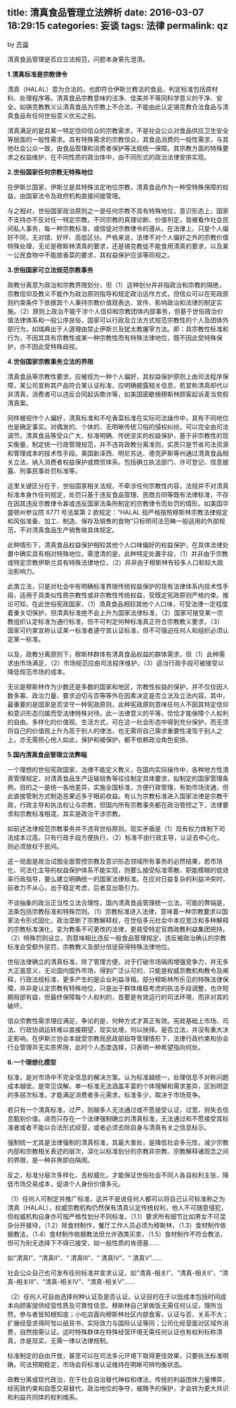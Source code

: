 title: 清真食品管理立法辨析
date: 2016-03-07 18:29:15
categories: 妄谈
tags: 法律
permalink: qz
---
by [齐谐](http://caute.net/about/)

清真食品管理是否应立法规范，问题本身需先澄清。

**1.清真标准是宗教律令**

清真（HALAL）意为合法的，也即符合伊斯兰教法的食品，判定标准包括原材料、处理程序等。清真食品宗教意味的洁净、佳美并不等同科学意义的干净、安全。如锡克教教义认清真食品为宗教上不合法，不能由此认定锡克教合法食品与清真食品有任何世俗意义优劣之别。
<!--more-->

清真满足的是具某一特定信仰信众的宗教需求，不是社会公众对食品供应卫生安全等层面的一般性需求。具有特殊需求的宗教信众，其食品消费的一般性需求，与其他社会公众一致，由食品管理和消费者保护等法规统一保障。其宗教方面的特殊要求之权益维护，在不同性质的政治体中，由不同形式的政治法律安排实现。

**2.世俗国家任何宗教无特殊地位**

在伊斯兰国家，伊斯兰是具特殊法定地位宗教，清真食品作为一种受特殊保障的权益，由国家法令及政府机构直接间接管理。

与之相对，世俗国家政治原则之一是任何宗教不具有特殊地位，意识形态上，国家不支持亦不反对任一特定宗教。不同宗教的真理论断、价值判定，皆被看作社会民间私人事务，每一种宗教标准，或信徒对宗教律令的遵从，在法律上，只是个人偏好不同，无对错、好坏、高低区分。严格来说，法律不对个人偏好之外的宗教价值特殊处理，无论是穆斯林清真的要求，还是锡克教徒不能食用清真的要求，以及某一公民食物中不能放香菜的要求，其权益保护应该等同视之。

**3.世俗国家可立法规范宗教事务**

政教分离意为政治和宗教界限划分，但（1）这种划分并非指政治和宗教的隔绝，宗教信仰及教义不能作为政治原则指导和规定政治运作方式，但信众可以在宪政原则约束条件下依据其个人秉持宗教价值观表达、宣传、影响政治和法律的制定实施。（2）原则上政治不能干涉个人信仰和宗教团体内部事务，但基于世俗政治价值法律体系和一般公序良俗，国家可以行政及立法方式规范宗教性的个人及团体外部行为，如瑞典出于人道理由禁止伊斯兰及犹太教屠宰方法。即：具宗教性标准和行为，不因其具有宗教性或某一种宗教性而有特殊法律地位，既不因此受特殊保护，亦不因此受特殊歧视。

**4.世俗国家宗教事务立法的界限**

清真食品等宗教性要求，应被视为一种个人偏好，其权益保护原则上由司法程序保障，某公司宣称其产品符合某认证标准，应明确披露相关信息，若宣称清真却代以非清真，消费者可以违反合同起诉欺诈等，如美国密歇根穆斯林顾客起诉麦当劳假清真案。

同样被视作个人偏好，清真标准和不吃香菜标准在实际司法操作中，具有不同地位也是确定事实。对偶发的、个体的、无明晰传统习俗的侵权纠纷，可以完全由司法调节。清真食品等受众广大、标准明确、传统坚实的权益保护，基于非宗教性的现实衡量，制定统一行政管理规范，并不违背政教分离准则，实质只是节省司法资源和管理成本的技术性手段。美国新泽西、明尼苏达、德克萨斯等州通过清真食品相关立法，纳入消费者权益保护或商贸体系，包括确立执法部门、许可登记、信息披露、刑事民事处罚标准等。

这里关键区分在于，世俗国家相关法规，不牵涉任何宗教性内容，法规并不对清真标准本身作任何规定，处罚只基于违反食品管理、民商合同等既有法律标准，不存在因其违反宗教律令甚或违反国家法条所制定的宗教律令而处罚的情形。如美国华盛顿州参议院 6771 号法案第 2 款规定：“HALAL 指严格按照穆斯林宗教法律规定和风俗准备、加工、制造、保存及销售的食物”只标明司法范畴一般适用的外部规范，不对清真食品生产销售做具体规定。

此种情形下，清真食品权益保护相较其他个人口味偏好的权益保护，在具体法律处置中确实具有相对特殊地位，需澄清的是，此种特定处置手段，（1）并非由于宗教或特定宗教伊斯兰具有特殊法律地位，（2）并非由于穆斯林有较多人口和较大政治影响力。

此类立法，只是对社会中有明确标准界限传统权益保护的现有法律体系内技术性手段，适用于具类似性质宗教性或非宗教性传统权益，受既定宪政原则严格约束。推论可知，在此世俗宪政国家，（1）清真食品相较其他个人口味，可受法律一定程度着重关切保护，但清真标准绝不会上升为国家法律标准，（2）国家可接受某一宗教组织认定标准为通行标准，但不可判定何种标准真正符合宗教教义要求，（3）国家可约束宣称认证某一标准者遵守其认证标准，但不可强迫任何人和组织必须认定某一标准。

以及，政教分离原则下，穆斯林群体有清真食品权益的群体需求，但（1）此种需求由市场满足，（2）市场规范应由司法程序维护，（3）适当行政手段可被接受以降低规范市场的成本。

无论是穆斯林作为少数还是多数的国家和地区，宗教性权益的保护，并不仅仅因人数多寡、政治力量、要求迫切与否等等外在因素决定是否立法及立法内容。其中，最重要的是国家是否坚守一种宪政原则，此种宪政原则意味任何人不因其特定信仰和意识形态归属而受法律特殊对待。此一法律意义的平等，恰恰才能保障个人权利的自由。多样化的价值观、生活方式，可在这一社会形态中得到充分保护，而无须将自己的价值观上升为高于别人的律法，也无需将自己需求重要性凌驾于别人之上，亦无需担心他人如此，保护和被保护，都不依赖政治角色安排。

**5.国内清真食品管理立法弊端**

一个理想的世俗宪政国家，法律不能定义教义，在国内实际操作中，各种地方性清真管理规定，对清真食品生产运输销售等往往制定具体要求，拟制定的国家管理条例，目的之一是统一各地差异，实施全国标准，方便行政管理，有助市场流通，但此直接管制方式制造恶果远多于眼前收益。有认为宗教标准进入国家法律是宗教干政，行政主导和执法权让与宗教，但国内所有宗教事务都在政治管控之下，法律要求和宗教标准相混，其实是政治干涉宗教。

如前述法律规范宗教事务并不违背世俗原则，现实矛盾是（1）现有权力体制下司法成本过高，只有行政手段方便执行，（2）标准不由行政主导，认证去中心化，则必须放权于民间。

这一局面是政治试图全面管控宗教及意识形态领域所有事务的必然结果，若市场化、司法化主导的权益保护体系不能实现，则要么接受标准零散、职能模糊的低效率行政指导，要么建立明确统一的国家法律标准。在应对日益复杂的利益冲突时，前者力不从心，出于稳定考虑，后者显出吸引力。

不谈抽象的政治正当性立法合理性，国内清真食品管理统一立法，可能的弊端是，法条包括宗教标准和特殊罚则。（1）宗教标准进入法律，意味着一种宗教要求以国家法令形式固化，政治垄断了宗教解释权，在世俗多元社会中本应宽泛和多种解释的宗教标准演化，变为教条不可更改的法律，更易受特定官商政教利益集团把持。（2）特殊罚则设立，则意味相比违反一般食品管理规定，违反被政治确认的宗教标准会受额外惩罚，宗教教义及部分信徒获得特殊法律地位。

世俗法律确立的清真标准，除了管理方便，对于打破市场隔阂增强竞争力，并无多大正面意义，无论国内国外市场，得到广泛认可的，只能是权威宗教机构教令及阐释，行政法规标准，更多产生的是企业利益寻租。部分穆斯林所乐见的特殊法律保障，并非是认定宗教有特殊地位，只是出于群体维稳考虑的执法手段调整，也许短期局部有益，但最终保障每个人权利的，首要是有效运行的司法环境，而非对其的破坏。

信众宗教性需求理应满足，争论的是，何种方式才真正有效。宪政基础上市场、司法、行政协调运转难以直接期望，现实处境，何以抉择。是否立法，并没有重大决定影响，在伊斯兰协会本就受宗教局民政部指导管理情形下，法律行政约束和协会行业管理并无实质界限，此时个人态度选择，只表明一种希望指向何处。

**6.一个理想化模型**

标准，是对市场中不完全信息的解决方案。认为标准越统一，处理信息不对称问题成本越低，是常见误解。单一标准无法涵盖丰富的个体理解和需求差异，区别明显的多层次标准，才能满足消费者多元需求，标准多少，取决于市场竞争。

若只有一个清真标准，过严，则越多人无法通过或不愿接受认证，过宽，则失去信息甄别价值。进而只存在一个法律强制确立的清真标准，无法通过和不愿接受其标准者或者不能以合法形式经营，或者必须去除自身与清真有关之信息标示。

强制统一尤其是法律强制的清真标准，其最大害处，是降低社会多元性，减少宗教内部和宗教相关表述的层次，深化以标准划分的宗教非宗教、宗教解释诸观念之间的界限，是一种非黑即白隔阂。

反之，标准分层次多样化、去权威化，才能保证世俗社会不同人各自权利主张，降低市场交易成本，促进个人身份价值多元。

（1）任何人可制定并推广标准，这并不是说任何人都可以将自己认可标准称之为清真（HALAL），权威宗教机构仍然保有清真认定传统权利，他人不可随意侵犯，但权威机构自身亦可按严格性划分不同标准，（1.1）要求所有细节比如男女不可混杂分开接待，（1.2）除食材制作，餐厅工作人员必须为穆斯林，（1.3）食材制作依据教法，（1.4）食材制作依据教法但允许酒类买卖，（1.5）食材制作不符合教法，但可为别无选择下不得已接受，如一般性质的肯德基……

如“清真Ⅰ”、“清真Ⅱ”、“ 清真Ⅲ”、“ 清真Ⅳ”、“ 清真Ⅴ”……

社会公众自己也可发布任何标准并宣求认证，如“清真-相关Ⅰ”、“清真-相关Ⅱ”、“清真-相关Ⅲ”、“清真-相关Ⅳ”、“清真-相关Ⅴ”……

（2）任何人可自由选择何种认证及是否认证，认证目的在于以低成本包括时间成本向顾客提供经营性质及可靠性信息。穆斯林自己家做饭无需任何认证，理所当然，参与者皆知根知底；小吃店面向穆斯林社区内部食客，认证与否，关系不大；扩展经营求得阿訇以纸背书，实际效力与国际认证等同；公司化经营面对区域外消费，自然按需认证。这时特殊群体在特殊经营环境无需任何认证也有权利标称清真，亦是现实，无需一律以法律规制。

标准制定的自由开放，甚至可以在司法多元环境下取得更佳效果，只要执法标准明确，司法预期稳定，市场会将标准认证维持在明晰可辨均衡状态。

政教分离或现代政治，在于社会自治替代神权和律法，传统的利益团体力量博弈，经宪政约束和自愿交易替代，政治地位的争夺，被赐予的保护，才会转为更大共识和利益共同体的权利维系。
